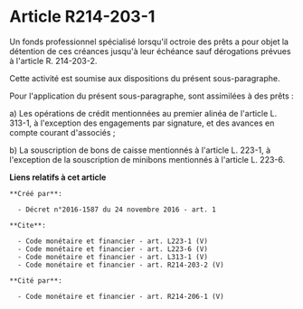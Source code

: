 # Article R214-203-1

Un fonds professionnel spécialisé lorsqu'il octroie des prêts a pour objet la détention de ces créances jusqu'à leur échéance
sauf dérogations prévues à l'article R. 214-203-2. 

Cette activité est soumise aux dispositions du présent sous-paragraphe. 

Pour l'application du présent sous-paragraphe, sont assimilées à des prêts : 

a) Les opérations de crédit mentionnées au premier alinéa de l'article L. 313-1, à l'exception des engagements par signature,
et des avances en compte courant d'associés ; 

b) La souscription de bons de caisse mentionnés à l'article L. 223-1, à l'exception de la souscription de minibons mentionnés
à l'article L. 223-6.

**Liens relatifs à cet article**

	**Créé par**:

	  - Décret n°2016-1587 du 24 novembre 2016 - art. 1

	**Cite**:

	  - Code monétaire et financier - art. L223-1 (V)
	  - Code monétaire et financier - art. L223-6 (V)
	  - Code monétaire et financier - art. L313-1 (V)
	  - Code monétaire et financier - art. R214-203-2 (V)

	**Cité par**:

	  - Code monétaire et financier - art. R214-206-1 (V)
